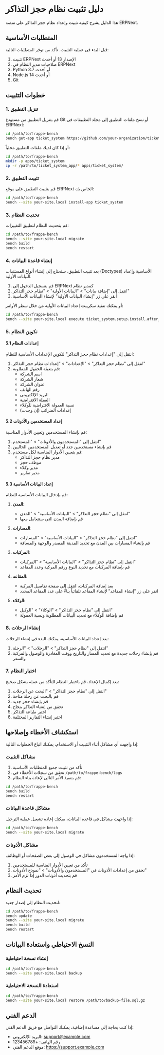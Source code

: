 # دليل تثبيت نظام حجز التذاكر

هذا الدليل يشرح كيفية تثبيت وإعداد نظام حجز التذاكر على منصة ERPNext.

## المتطلبات الأساسية

قبل البدء في عملية التثبيت، تأكد من توفر المتطلبات التالية:

1. تثبيت ERPNext الإصدار 13 أو أحدث
2. صلاحيات مدير النظام في ERPNext
3. Python 3.7 أو أحدث
4. Node.js 14 أو أحدث
5. Git

## خطوات التثبيت

### 1. تنزيل التطبيق

قم بتنزيل التطبيق من مستودع Git أو نسخ ملفات التطبيق إلى مجلد التطبيقات في ERPNext:

```bash
cd /path/to/frappe-bench
bench get-app ticket_system https://github.com/your-organization/ticket_system.git
```

أو إذا كان لديك ملفات التطبيق محلياً:

```bash
cd /path/to/frappe-bench
mkdir -p apps/ticket_system
cp -r /path/to/ticket_system_app/* apps/ticket_system/
```

### 2. تثبيت التطبيق

قم بتثبيت التطبيق على موقع ERPNext الخاص بك:

```bash
cd /path/to/frappe-bench
bench --site your-site.local install-app ticket_system
```

### 3. تحديث النظام

قم بتحديث النظام لتطبيق التغييرات:

```bash
cd /path/to/frappe-bench
bench --site your-site.local migrate
bench build
bench restart
```

### 4. إنشاء قاعدة البيانات

بعد تثبيت التطبيق، ستحتاج إلى إنشاء أنواع المستندات (Doctypes) الأساسية وإعداد البيانات الأولية:

1. قم بتسجيل الدخول إلى ERPNext كمدير نظام
2. انتقل إلى "إضافة بيانات" > "البيانات الأولية" > "نظام حجز التذاكر"
3. انقر على زر "إنشاء البيانات الأولية" لإنشاء البيانات الأساسية

أو يمكنك تنفيذ سكريبت إعداد البيانات الأولية من خلال سطر الأوامر:

```bash
cd /path/to/frappe-bench
bench --site your-site.local execute ticket_system.setup.install.after_install
```

### 5. تكوين النظام

#### 5.1 إعدادات النظام

انتقل إلى "إعدادات نظام حجز التذاكر" لتكوين الإعدادات الأساسية للنظام:

1. انتقل إلى "نظام حجز التذاكر" > "الإعدادات" > "إعدادات نظام حجز التذاكر"
2. قم بتعبئة الحقول المطلوبة:
   - اسم الشركة
   - شعار الشركة
   - عنوان الشركة
   - رقم الهاتف
   - البريد الإلكتروني
   - العملة الافتراضية
   - نسبة العمولة الافتراضية للوكلاء
   - إعدادات الضرائب (إن وجدت)

#### 5.2 إعداد المستخدمين والأذونات

قم بإنشاء المستخدمين وتعيين الأدوار المناسبة:

1. انتقل إلى "المستخدمون والأذونات" > "المستخدم"
2. قم بإنشاء مستخدمين جدد أو تعديل المستخدمين الحاليين
3. قم بتعيين الأدوار المناسبة لكل مستخدم:
   - مدير نظام حجز التذاكر
   - موظف حجز
   - مدير وكلاء
   - مدير تقارير

#### 5.3 إعداد البيانات الأساسية

قم بإدخال البيانات الأساسية للنظام:

1. **المدن**:
   - انتقل إلى "نظام حجز التذاكر" > "البيانات الأساسية" > "المدن"
   - قم بإضافة المدن التي ستتعامل معها

2. **المسارات**:
   - انتقل إلى "نظام حجز التذاكر" > "البيانات الأساسية" > "المسارات"
   - قم بإنشاء المسارات بين المدن مع تحديد المدينة المصدر والوجهة والمسافة

3. **المركبات**:
   - انتقل إلى "نظام حجز التذاكر" > "البيانات الأساسية" > "المركبات"
   - قم بإضافة المركبات مع تحديد النوع ورقم المركبة وعدد المقاعد

4. **المقاعد**:
   - بعد إضافة المركبات، انتقل إلى صفحة تفاصيل المركبة
   - انقر على زر "إنشاء المقاعد" لإنشاء المقاعد تلقائياً بناءً على عدد المقاعد المحدد

5. **الوكلاء**:
   - انتقل إلى "نظام حجز التذاكر" > "الوكلاء" > "الوكيل"
   - قم بإضافة الوكلاء مع تحديد البيانات المطلوبة ونسبة العمولة

### 6. إنشاء الرحلات

بعد إعداد البيانات الأساسية، يمكنك البدء في إنشاء الرحلات:

1. انتقل إلى "نظام حجز التذاكر" > "الرحلات" > "الرحلة"
2. قم بإنشاء رحلات جديدة مع تحديد المسار والتاريخ ووقت المغادرة والوصول والمركبة والسعر

### 7. اختبار النظام

بعد إكمال الإعداد، قم باختبار النظام للتأكد من عمله بشكل صحيح:

1. انتقل إلى "نظام حجز التذاكر" > "البحث عن الرحلات"
2. قم بالبحث عن رحلة متاحة
3. قم بإنشاء حجز جديد
4. تحقق من إنشاء التذاكر بنجاح
5. اختبر طباعة التذاكر
6. اختبر إنشاء التقارير المختلفة

## استكشاف الأخطاء وإصلاحها

إذا واجهت أي مشاكل أثناء التثبيت أو الاستخدام، يمكنك اتباع الخطوات التالية:

### مشاكل التثبيت

1. تأكد من تثبيت جميع المتطلبات الأساسية
2. تحقق من سجلات الأخطاء في `/path/to/frappe-bench/logs`
3. قم بتنفيذ الأمر التالي لإعادة بناء النظام:

```bash
cd /path/to/frappe-bench
bench build
bench restart
```

### مشاكل قاعدة البيانات

إذا واجهت مشاكل في قاعدة البيانات، يمكنك إعادة تشغيل عملية الترحيل:

```bash
cd /path/to/frappe-bench
bench --site your-site.local migrate
```

### مشاكل الأذونات

إذا واجه المستخدمون مشاكل في الوصول إلى بعض الصفحات أو الوظائف:

1. تأكد من تعيين الأدوار المناسبة للمستخدمين
2. تحقق من إعدادات الأذونات في "المستخدمون والأذونات" > "نموذج الأذونات"
3. قم بتحديث أذونات الدور إذا لزم الأمر

## تحديث النظام

لتحديث النظام إلى إصدار جديد:

```bash
cd /path/to/frappe-bench
bench update
bench --site your-site.local migrate
bench build
bench restart
```

## النسخ الاحتياطي واستعادة البيانات

### إنشاء نسخة احتياطية

```bash
cd /path/to/frappe-bench
bench --site your-site.local backup
```

### استعادة النسخة الاحتياطية

```bash
cd /path/to/frappe-bench
bench --site your-site.local restore /path/to/backup-file.sql.gz
```

## الدعم الفني

إذا كنت بحاجة إلى مساعدة إضافية، يمكنك التواصل مع فريق الدعم الفني:

- البريد الإلكتروني: support@example.com
- رقم الهاتف: +123456789
- موقع الدعم الفني: https://support.example.com

